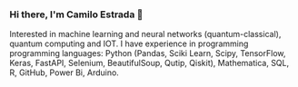 ### Hi there, I'm Camilo Estrada 👋
Interested in machine learning and neural networks (quantum-classical), quantum computing and IOT. I have experience in programming programming languages: Python (Pandas, Sciki Learn, Scipy, TensorFlow, Keras, FastAPI, Selenium, BeautifulSoup, Qutip, Qiskit), Mathematica, SQL, R, GitHub, Power Bi, Arduino.

<!--
**camiloestradaguerra/camiloestradaguerra** is a ✨ _special_ ✨ repository because its `README.md` (this file) appears on your GitHub profile.

Here are some ideas to get you started:

- 🔭 I’m currently working on ...
- 🌱 I’m currently learning ...
- 👯 I’m looking to collaborate on ...
- 🤔 I’m looking for help with ...
- 💬 Ask me about ...
- 📫 How to reach me: ...
- 😄 Pronouns: ...
- ⚡ Fun fact: ...
-->
